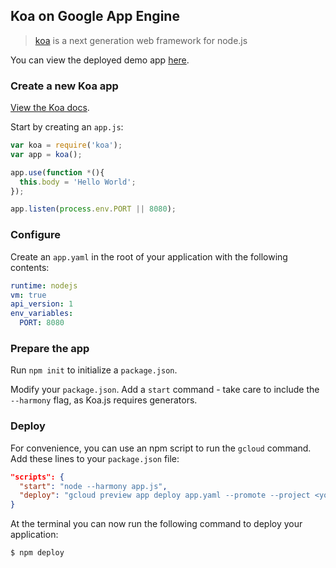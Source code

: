 ## Koa on Google App Engine

> [koa](http://koajs.com) is a next generation web framework for node.js

You can view the deployed demo app [here](https://koa-demo.appspot.com).

### Create a new Koa app

[View the Koa docs](http://koajs.com/).

Start by creating an `app.js`:

```js
var koa = require('koa');
var app = koa();

app.use(function *(){
  this.body = 'Hello World';
});

app.listen(process.env.PORT || 8080);
```

### Configure

Create an `app.yaml` in the root of your application with the following contents:

```yaml
runtime: nodejs
vm: true
api_version: 1
env_variables:
  PORT: 8080
```

### Prepare the app

Run `npm init` to initialize a `package.json`.

Modify your `package.json`.  Add a `start` command - take care to include the
`--harmony` flag, as Koa.js requires generators.

### Deploy

For convenience, you can use an npm script to run the `gcloud` command. Add
these lines to your `package.json` file:

```json
"scripts": {
  "start": "node --harmony app.js",
  "deploy": "gcloud preview app deploy app.yaml --promote --project <your-project-id>"
}
```

At the terminal you can now run the following command to deploy your
application:

```
$ npm deploy
```